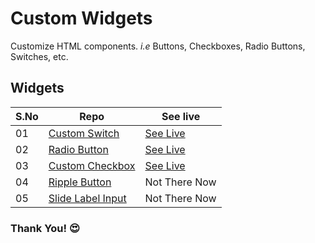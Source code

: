 # Custom Widgets

Customize HTML components. _i.e_ Buttons, Checkboxes, Radio Buttons, Switches, etc.

## Widgets

| S.No | Repo                             | See live                  |
| ---- | -------------------------------- | ------------------------- |
| 01   | [Custom Switch][switch]          | [See Live][switch-live]   |
| 02   | [Radio Button][radio]            | [See Live][radio-live]    |
| 03   | [Custom Checkbox][checkbox]      | [See Live][checkbox-live] |
| 04   | [Ripple Button][ripple-btn]      | Not There Now             |
| 05   | [Slide Label Input][slide-input] | Not There Now             |

### **Thank You!** 😍

[switch]: https://github.com/hicodersofficial/custom-html-css-js-widgets/tree/main/switch
[switch-live]: https://codepen.io/hicoders/pen/GRyVjVy
[radio]: https://github.com/hicodersofficial/custom-html-css-js-widgets/tree/main/radio
[radio-live]: https://codepen.io/hicoders/pen/QWQLara
[checkbox]: https://github.com/hicodersofficial/custom-html-css-js-widgets/tree/main/checkbox
[checkbox-live]: https://codepen.io/hicoders/pen/MWQWrPG
[ripple-btn]: https://github.com/hicodersofficial/custom-html-css-js-widgets/tree/main/ripple-button
[slide-input]: https://github.com/hicodersofficial/custom-html-css-js-widgets/tree/main/slide-label-input
